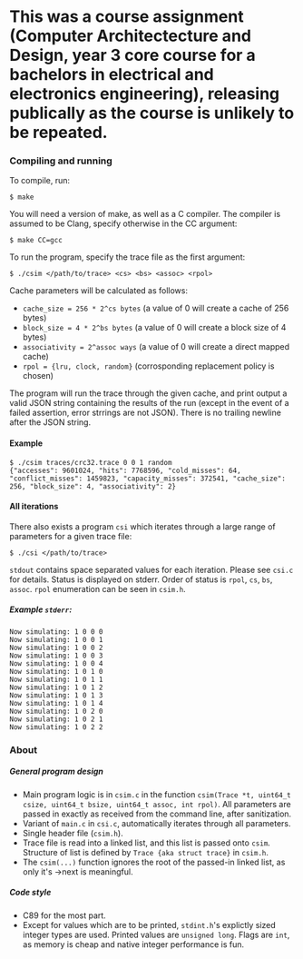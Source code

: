 # This was a course assignment (Computer Architectecture and Design, year 3 core course for a bachelors in electrical and electronics engineering), releasing publically as the course is unlikely to be repeated. 

### Compiling and running

To compile, run:

```
$ make
```

You will need a version of make, as well as a C compiler. The compiler is assumed to be Clang, specify otherwise in the CC argument:

```
$ make CC=gcc
```

To run the program, specify the trace file as the first argument:

```
$ ./csim </path/to/trace> <cs> <bs> <assoc> <rpol>
```

Cache parameters will be calculated as follows:

* `cache_size = 256 * 2^cs bytes` (a value of 0 will create a cache of 256 bytes) 
* `block_size = 4 * 2^bs bytes` (a value of 0 will create a block size of 4 bytes)
* `associativity = 2^assoc ways` (a value of 0 will create a direct mapped cache) 
* `rpol = {lru, clock, random}` (corrosponding replacement policy is chosen)

The program will run the trace through the given cache, and print output a valid JSON string containing the results of the run (except in the event of a failed assertion, error strrings are not JSON). There is no trailing newline after the JSON string.

#### Example

```
$ ./csim traces/crc32.trace 0 0 1 random                 
{"accesses": 9601024, "hits": 7768596, "cold_misses": 64, "conflict_misses": 1459823, "capacity_misses": 372541, "cache_size": 256, "block_size": 4, "associativity": 2}
```

#### All iterations

There also exists a program `csi` which iterates through a large range of parameters for a given trace file:

```
$ ./csi </path/to/trace>
```
`stdout` contains space separated values for each iteration. Please see `csi.c` for details. Status is displayed on stderr. Order of status is `rpol`, `cs`, `bs`, `assoc`. `rpol` enumeration can be seen in `csim.h`.

##### Example `stderr`:
```
Now simulating: 1 0 0 0
Now simulating: 1 0 0 1
Now simulating: 1 0 0 2
Now simulating: 1 0 0 3
Now simulating: 1 0 0 4
Now simulating: 1 0 1 0
Now simulating: 1 0 1 1
Now simulating: 1 0 1 2
Now simulating: 1 0 1 3
Now simulating: 1 0 1 4
Now simulating: 1 0 2 0
Now simulating: 1 0 2 1
Now simulating: 1 0 2 2
```

### About

##### General program design
* Main program logic is in `csim.c` in the function `csim(Trace *t, uint64_t csize, uint64_t bsize, uint64_t assoc, int rpol)`. All parameters are passed in exactly as received from the command line, after sanitization.
* Variant of `main.c` in `csi.c`, automatically iterates through all parameters.
* Single header file (`csim.h`).
* Trace file is read into a linked list, and this list is passed onto `csim`. Structure of list is defined by `Trace {aka struct trace}` in `csim.h`.
* The `csim(...)` function ignores the root of the passed-in linked list, as only it's ->next is meaningful.

##### Code style
* C89 for the most part.
* Except for values which are to be printed, `stdint.h`'s explictly sized integer types are used. Printed values are `unsigned long`. Flags are `int`, as memory is cheap and native integer performance is fun. 
